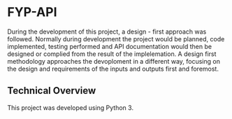 # FYP-API

During the development of this project, a design - first approach was followed. Normally during development the project would be planned, code implemented, testing performed and API documentation would then be designed or complied from the result of the implelemation. A design first methodology approaches the devoploment in a different way, focusing on the design and requirements of the inputs and outputs first and foremost. 

## Technical Overview
This project was developed using Python 3.



